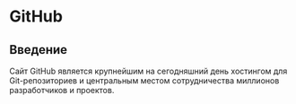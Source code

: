 # GitHub
## Введение
 Сайт GitHub является крупнейшим на сегодняшний день хостингом для Git-репозиториев и центральным местом сотрудничества миллионов разработчиков и проектов.